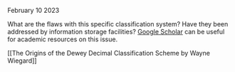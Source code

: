 February 10 2023

What are the flaws with this specific classification system? Have they been addressed by information storage facilities? [Google Scholar]( [https://scholar.google.ca/scholar?hl=en&as_sdt=0%2C5&q=Problems+with+the+dewey+decimal+classification&oq=Problems+with+the+dewey+decimal+class) can be useful for academic resources on this issue.

[[The Origins of the Dewey Decimal Classification Scheme by Wayne Wiegard]]
